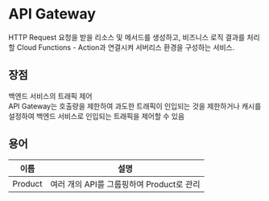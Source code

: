 # API Gateway
HTTP Request 요청을 받을 리소스 및 메서드를 생성하고, 비즈니스 로직 결과를 처리할 Cloud Functions - Action과 연결시켜 서버리스 환경을 구성하는 서비스.

## 장점
백엔드 서비스의 트래픽 제어  
API Gateway는 호출량을 제한하여 과도한 트래픽이 인입되는 것을 제한하거나 캐시를 설정하여 백엔드 서비스로 인입되는 트래픽을 제어할 수 있음

## 용어
|이름|설명|
|---|---|
|Product|여러 개의 API를 그룹핑하여 Product로 관리|

